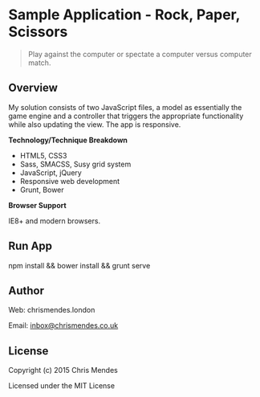 # Sample Application - Rock, Paper, Scissors

  > Play against the computer or spectate a computer versus computer match.

## Overview

My solution consists of two JavaScript files, a model as essentially the game engine and a controller that triggers the appropriate functionality while also updating the view. The app is responsive.


**Technology/Technique Breakdown**

* HTML5, CSS3
* Sass, SMACSS, Susy grid system
* JavaScript, jQuery
* Responsive web development
* Grunt, Bower


**Browser Support**

IE8+ and modern browsers.


## Run App

 npm install && bower install && grunt serve


## Author

Web: chrismendes.london

Email: inbox@chrismendes.co.uk


## License

Copyright (c) 2015 Chris Mendes

Licensed under the MIT License